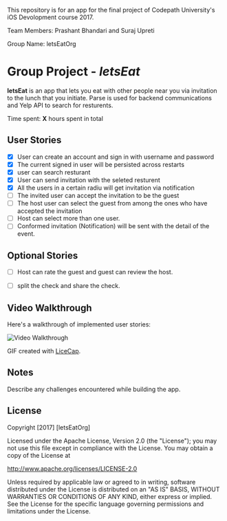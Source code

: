 This repository is for an app for the final project of Codepath University's iOS Devolopment course 2017.

Team Members: Prashant Bhandari and Suraj Upreti

Group Name: letsEatOrg
# Group Project - *letsEat*

**letsEat** is an app that lets you eat with other people near you via invitation to the lunch that you initiate. Parse is used for backend communications and Yelp API to search for resturents.

Time spent: **X** hours spent in total

## User Stories

- [x] User can create an account and sign in with username and password
- [x] The current signed in user will be persisted across restarts
- [x] user can search resturant 
- [x] User can send invitation with the seleted resturent 
- [x] All the users in a certain radiu will get invitation via notification
- [ ] The invited user can accept the invitation to be the guest
- [ ] The host user can select the guest from among the ones who have accepted the invitation
- [ ] Host can select more than one user.
- [ ] Conformed invitation (Notification) will be sent with the detail of the event.

## Optional Stories
- [ ] Host can rate the guest and guest can review the host.
- [ ] split the check and share the check.


## Video Walkthrough 

Here's a walkthrough of implemented user stories:

<img src='http://i.imgur.com/link/to/your/gif/file.gif' title='Video Walkthrough' width='' alt='Video Walkthrough' />

GIF created with [LiceCap](http://www.cockos.com/licecap/).

## Notes

Describe any challenges encountered while building the app.

## License

Copyright [2017] [letsEatOrg]

Licensed under the Apache License, Version 2.0 (the "License");
you may not use this file except in compliance with the License.
You may obtain a copy of the License at

http://www.apache.org/licenses/LICENSE-2.0

Unless required by applicable law or agreed to in writing, software
distributed under the License is distributed on an "AS IS" BASIS,
WITHOUT WARRANTIES OR CONDITIONS OF ANY KIND, either express or implied.
See the License for the specific language governing permissions and
limitations under the License.
